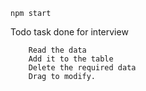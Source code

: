 ```npm i
npm start
```

Todo task done for interview
``` Hit an Api
    Read the data
    Add it to the table
    Delete the required data
    Drag to modify.
```
